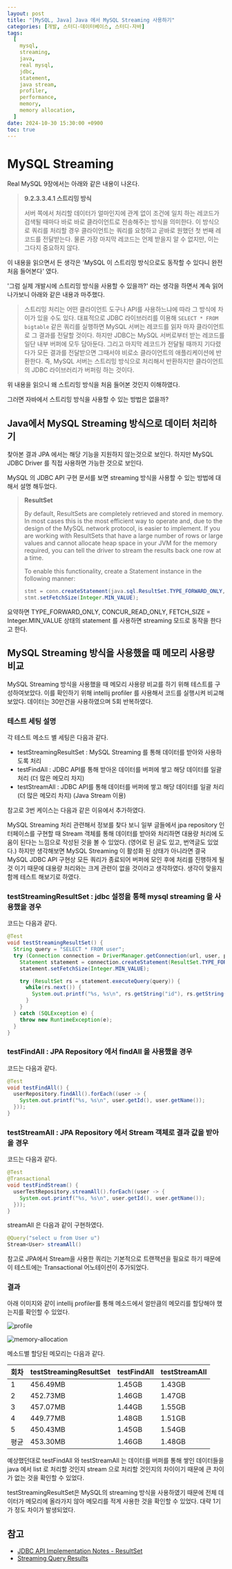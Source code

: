 ```yaml
---
layout: post
title: "[MySQL, Java] Java 에서 MySQL Streaming 사용하기"
categories: [개발, 스터디-데이터베이스, 스터디-자바]
tags:
  [
    mysql,
    streaming,
    java,
    real mysql,
    jdbc,
    statement,
    java stream,
    profiler,
    performance,
    memory,
    memory allocation,
  ]
date: 2024-10-30 15:30:00 +0900
toc: true
---
```


# MySQL Streaming

Real MySQL 9장에서는 아래와 같은 내용이 나온다.

> **9.2.3.3.4.1 스트리밍 방식**
>
> 서버 쪽에서 처리할 데이터가 얼마인지에 관계 없이 조건에 일치 하는 레코드가 검색될 때마다 바로 바로 클라이언트로 전송해주는 방식을 의미한다.
> 이 방식으로 쿼리를 처리할 경우 클라이언트는 쿼리를 요청하고 곧바로 원했던 첫 번째 레코드를 전달받는다.
> 물론 가장 마지막 레코드는 언제 받을지 알 수 없지만, 이는 그다지 중요하지 않다.

이 내용을 읽으면서 든 생각은 'MySQL 이 스트리밍 방식으로도 동작할 수 있다니 완전 처음 들어본다' 였다.

'그럼 실제 개발시에 스트리밍 방식을 사용할 수 있을까?' 라는 생각을 하면서 계속 읽어나가보니 아래와 같은 내용과 마주했다.

> 스트리밍 처리는 어떤 클라이언트 도구나 API를 사용하느냐에 따라 그 방식에 차이가 있을 수도 있다. 대표적으로 JDBC 라이브러리를 이용해 `SELECT * FROM bigtable` 같은 쿼리를 실행하면 MySQL 서버는 레코드를 읽자 마자 클라이언트로 그 결과를 전달할 것이다. 하지만 JDBC는 MySQL 서버로부터 받는 레코드를 일단 내부 버퍼에 모두 담아둔다. 그리고 마지막 레코드가 전달될 때까지 기다렸다가 모든 결과를 전달받으면 그때서야 비로소 클라이언트의 애플리케이션에 반환한다. 즉, MySQL 서버는 스트리밍 방식으로 처리해서 반환하지만 클라이언트의 JDBC 라이브러리가 버퍼링 하는 것이다.

위 내용을 읽으니 왜 스트리밍 방식을 처음 들어본 것인지 이해하였다.

그러면 자바에서 스트리밍 방식을 사용할 수 있는 방법은 없을까?

## Java에서 MySQL Streaming 방식으로 데이터 처리하기

찾아본 결과 JPA 에서는 해당 기능을 지원하지 않는것으로 보인다.
하지만 MySQL JDBC Driver 를 직접 사용하면 가능한 것으로 보인다.

MySQL 의 JDBC API 구현 문서를 보면 streaming 방식을 사용할 수 있는 방법에 대해서 설명 해두었다.

> **ResultSet**
>
> By default, ResultSets are completely retrieved and stored in memory. In most cases this is the most efficient way to operate and, due to the design of the MySQL network protocol, is easier to implement. If you are working with ResultSets that have a large number of rows or large values and cannot allocate heap space in your JVM for the memory required, you can tell the driver to stream the results back one row at a time.
>
> To enable this functionality, create a Statement instance in the following manner:
>
> ```java
> stmt = conn.createStatement(java.sql.ResultSet.TYPE_FORWARD_ONLY, java.sql.ResultSet.CONCUR_READ_ONLY);
> stmt.setFetchSize(Integer.MIN_VALUE);
> ```

요약하면 TYPE_FORWARD_ONLY, CONCUR_READ_ONLY, FETCH_SIZE = Integer.MIN_VALUE 상태의 statement 를 사용하면 streaming 모드로 동작을 한다고 한다.

## MySQL Streaming 방식을 사용했을 때 메모리 사용량 비교

MySQL Streaming 방식을 사용했을 때 메모리 사용량 비교를 하기 위해 테스트를 구성하여보았다.
이를 확인하기 위해 intellij profiler 를 사용해서 코드를 실행시켜 비교해보았다. 데이터는 30만건을 사용하였으며 5회 반복하였다.

### 테스트 세팅 설명

각 테스트 메소드 별 세팅은 다음과 같다.

- testStreamingResultSet : MySQL Streaming 를 통해 데이터를 받아와 사용하도록 처리
- testFindAll : JDBC API를 통해 받아온 데이터를 버퍼에 쌓고 해당 데이터를 일괄 처리 (더 많은 메모리 차지)
- testStreamAll : JDBC API를 통해 데이터를 버퍼에 쌓고 해당 데이터를 일괄 처리 (더 많은 메모리 차지) (Java Stream 이용)

참고로 3번 케이스는 다음과 같은 이유에서 추가하였다.

MySQL Streaming 처리 관련해서 정보를 찾다 보니 일부 글들에서 jpa repository 인터페이스를 구현할 때 Stream 객체를 통해 데이터를 받아와 처리하면 대용량 처리에 도움이 된다는 느낌으로 작성된 것을 볼 수 있었다. (영어로 된 글도 있고, 번역글도 있었다.) 하지만 생각해보면 MySQL Streaming 이 활성화 된 상태가 아니라면 결국 MySQL JDBC API 구현상 모든 쿼리가 종료되어 버퍼에 모인 후에 처리를 진행하게 될 것 이기 때문에 대용량 처리와는 크게 관련이 없을 것이라고 생각하였다. 생각이 맞을지 함께 테스트 해보기로 하였다.

### testStreamingResultSet : jdbc 설정을 통해 mysql streaming 을 사용했을 경우

코드는 다음과 같다.

```java
@Test
void testStreamingResultSet() {
  String query = "SELECT * FROM user";
  try (Connection connection = DriverManager.getConnection(url, user, password);
    Statement statement = connection.createStatement(ResultSet.TYPE_FORWARD_ONLY, ResultSet.CONCUR_READ_ONLY)){
    statement.setFetchSize(Integer.MIN_VALUE);

    try (ResultSet rs = statement.executeQuery(query)) {
      while(rs.next()) {
        System.out.printf("%s, %s\n", rs.getString("id"), rs.getString("name"));
      }
    }
  } catch (SQLException e) {
    throw new RuntimeException(e);
  }
}
```

### testFindAll : JPA Repository 에서 findAll 을 사용했을 경우

코드는 다음과 같다.

```java
@Test
void testFindAll() {
  userRepository.findAll().forEach((user -> {
    System.out.printf("%s, %s\n", user.getId(), user.getName());
  }));
}
```

### testStreamAll : JPA Repository 에서 Stream 객체로 결과 값을 받아올 경우

코드는 다음과 같다.

```java
@Test
@Transactional
void testFindStream() {
  userTestRepository.streamAll().forEach((user -> {
    System.out.printf("%s, %s\n", user.getId(), user.getName());
  }));
}
```

streamAll 은 다음과 같이 구현하였다.

```java
@Query("select u from User u")
Stream<User> streamAll()
```

참고로 JPA에서 Stream을 사용한 쿼리는 기본적으로 트랜잭션을 필요로 하기 때문에 이 테스트에는 Transactional 어노테이션이 추가되었다.

### 결과

아래 이미지와 같이 intellij profiler를 통해 메소드에서 얼만큼의 메모리를 할당해야 했는지를 확인할 수 있었다.

![profile](/assets/images/2024-10-30-mysql-streaming/profile.png)

![memory-allocation](/assets/images/2024-10-30-mysql-streaming/memory-allocation.png)

메소드별 할당된 메모리는 다음과 같다.

| 회차 | testStreamingResultSet | testFindAll | testStreamAll |
| ---- | ---------------------- | ----------- | ------------- |
| 1    | 456.49MB               | 1.45GB      | 1.43GB        |
| 2    | 452.73MB               | 1.46GB      | 1.47GB        |
| 3    | 457.07MB               | 1.44GB      | 1.55GB        |
| 4    | 449.77MB               | 1.48GB      | 1.51GB        |
| 5    | 450.43MB               | 1.45GB      | 1.54GB        |
| 평균 | 453.30MB               | 1.46GB      | 1.48GB        |

예상했던대로 testFindAll 와 testStreamAll 는 데이터를 버퍼를 통해 쌓인 데이터들을 java 에서 list 로 처리할 것인지 stream 으로 처리할 것인지의 차이이기 때문에 큰 차이가 없는 것을 확인할 수 있었다.

testStreamingResultSet은 MySQL의 streaming 방식을 사용하였기 때문에 전체 데이터가 메모리에 올라가지 않아 메모리를 적게 사용한 것을 확인할 수 있었다. 대략 1기가 정도 차이가 발생되었다.

## 참고

- [JDBC API Implementation Notes - ResultSet](https://dev.mysql.com/doc/connector-j/en/connector-j-reference-implementation-notes.html)
- [Streaming Query Results](https://docs.spring.io/spring-data/jpa/reference/repositories/query-methods-details.html#repositories.query-streaming)

